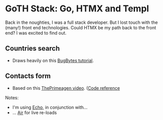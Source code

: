 GoTH Stack: Go, HTMX and Templ
===

Back in the noughties, I was a full stack developer. But I lost touch with the (many!) front end technologies. 
Could HTMX be my path back to the front end? I was excited to find out.


Countries search
----
- Draws heavily on this [BugBytes tutorial](https://www.youtube.com/watch?v=mzR0BcKg2cI).

Contacts form
----
- Based on this [ThePrimeagen video](https://www.youtube.com/watch?v=x7v6SNIgJpE). ([Code reference](https://theprimeagen.github.io/fem-htmx/lessons/htmx-basics/htmx-swap)


Notes:
- I'm using [Echo](https://echo.labstack.com/), in conjunction with...
- ... [Air](https://github.com/air-verse/air) for live re-loads
